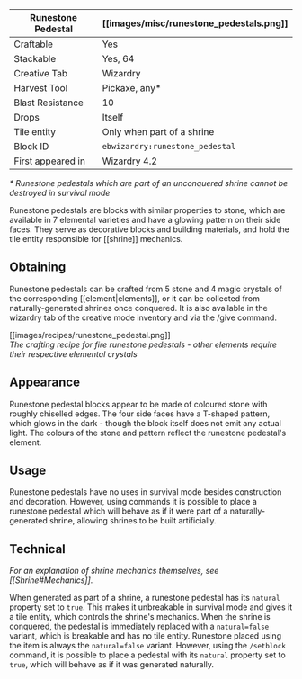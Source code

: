 | Runestone Pedestal | [[images/misc/runestone_pedestals.png]] |
|---|---|
| Craftable | Yes |
| Stackable | Yes, 64 |
| Creative Tab | Wizardry |
| Harvest Tool | Pickaxe, any* |
| Blast Resistance | 10 |
| Drops | Itself |
| Tile entity | Only when part of a shrine |
| Block ID | `ebwizardry:runestone_pedestal` |
| First appeared in | Wizardry 4.2 |

_\* Runestone pedestals which are part of an unconquered shrine cannot be destroyed in survival mode_

Runestone pedestals are blocks with similar properties to stone, which are available in 7 elemental varieties and have a glowing pattern on their side faces. They serve as decorative blocks and building materials, and hold the tile entity responsible for [[shrine]] mechanics.

## Obtaining
Runestone pedestals can be crafted from 5 stone and 4 magic crystals of the corresponding [[element|elements]], or it can be collected from naturally-generated shrines once conquered. It is also available in the wizardry tab of the creative mode inventory and via the /give command.

[[images/recipes/runestone_pedestal.png]]  
_The crafting recipe for fire runestone pedestals - other elements require their respective elemental crystals_

## Appearance
Runestone pedestal blocks appear to be made of coloured stone with roughly chiselled edges. The four side faces have a T-shaped pattern, which glows in the dark - though the block itself does not emit any actual light. The colours of the stone and pattern reflect the runestone pedestal's element.

## Usage
Runestone pedestals have no uses in survival mode besides construction and decoration. However, using commands it is possible to place a runestone pedestal which will behave as if it were part of a naturally-generated shrine, allowing shrines to be built artificially.

## Technical
_For an explanation of shrine mechanics themselves, see [[Shrine#Mechanics]]_.

When generated as part of a shrine, a runestone pedestal has its `natural` property set to `true`. This makes it unbreakable in survival mode and gives it a tile entity, which controls the shrine's mechanics. When the shrine is conquered, the pedestal is immediately replaced with a `natural=false` variant, which is breakable and has no tile entity. Runestone placed using the item is always the `natural=false` variant. However, using the `/setblock` command, it is possible to place a pedestal with its `natural` property set to `true`, which will behave as if it was generated naturally.
